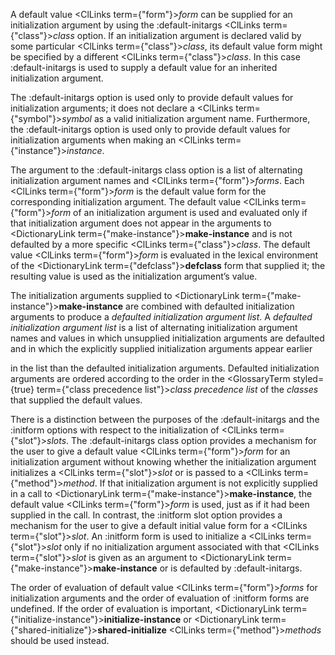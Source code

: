  



A default value <ClLinks  term={"form"}><i>form</i></ClLinks> can be supplied for an initialization argument by using the :default-initargs <ClLinks  term={"class"}><i>class</i></ClLinks> option. If an initialization argument is declared valid by some particular <ClLinks  term={"class"}><i>class</i></ClLinks>, its default value form might be specified by a different <ClLinks  term={"class"}><i>class</i></ClLinks>. In this case :default-initargs is used to supply a default value for an inherited initialization argument. 







 



 



The :default-initargs option is used only to provide default values for initialization arguments; it does not declare a <ClLinks  term={"symbol"}><i>symbol</i></ClLinks> as a valid initialization argument name. Furthermore, the :default-initargs option is used only to provide default values for initialization arguments when making an <ClLinks  term={"instance"}><i>instance</i></ClLinks>. 



The argument to the :default-initargs class option is a list of alternating initialization argument names and <ClLinks  term={"form"}><i>forms</i></ClLinks>. Each <ClLinks  term={"form"}><i>form</i></ClLinks> is the default value form for the corresponding initialization argument. The default value <ClLinks  term={"form"}><i>form</i></ClLinks> of an initialization argument is used and evaluated only if that initialization argument does not appear in the arguments to <DictionaryLink  term={"make-instance"}><b>make-instance</b></DictionaryLink> and is not defaulted by a more specific <ClLinks  term={"class"}><i>class</i></ClLinks>. The default value <ClLinks  term={"form"}><i>form</i></ClLinks> is evaluated in the lexical environment of the <DictionaryLink  term={"defclass"}><b>defclass</b></DictionaryLink> form that supplied it; the resulting value is used as the initialization argument’s value. 



The initialization arguments supplied to <DictionaryLink  term={"make-instance"}><b>make-instance</b></DictionaryLink> are combined with defaulted initialization arguments to produce a *defaulted initialization argument list*. A *defaulted initialization argument list* is a list of alternating initialization argument names and values in which unsupplied initialization arguments are defaulted and in which the explicitly supplied initialization arguments appear earlier 



in the list than the defaulted initialization arguments. Defaulted initialization arguments are ordered according to the order in the <GlossaryTerm styled={true} term={"class precedence list"}><i>class precedence list</i></GlossaryTerm> of the *classes* that supplied the default values. 



There is a distinction between the purposes of the :default-initargs and the :initform options with respect to the initialization of <ClLinks  term={"slot"}><i>slots</i></ClLinks>. The :default-initargs class option provides a mechanism for the user to give a default value <ClLinks  term={"form"}><i>form</i></ClLinks> for an initialization argument without knowing whether the initialization argument initializes a <ClLinks  term={"slot"}><i>slot</i></ClLinks> or is passed to a <ClLinks  term={"method"}><i>method</i></ClLinks>. If that initialization argument is not explicitly supplied in a call to <DictionaryLink  term={"make-instance"}><b>make-instance</b></DictionaryLink>, the default value <ClLinks  term={"form"}><i>form</i></ClLinks> is used, just as if it had been supplied in the call. In contrast, the :initform slot option provides a mechanism for the user to give a default initial value form for a <ClLinks  term={"slot"}><i>slot</i></ClLinks>. An :initform form is used to initialize a <ClLinks  term={"slot"}><i>slot</i></ClLinks> only if no initialization argument associated with that <ClLinks  term={"slot"}><i>slot</i></ClLinks> is given as an argument to <DictionaryLink  term={"make-instance"}><b>make-instance</b></DictionaryLink> or is defaulted by :default-initargs. 



The order of evaluation of default value <ClLinks  term={"form"}><i>forms</i></ClLinks> for initialization arguments and the order of evaluation of :initform forms are undefined. If the order of evaluation is important, <DictionaryLink  term={"initialize-instance"}><b>initialize-instance</b></DictionaryLink> or <DictionaryLink  term={"shared-initialize"}><b>shared-initialize</b></DictionaryLink> <ClLinks  term={"method"}><i>methods</i></ClLinks> should be used instead. 



